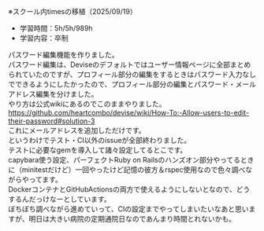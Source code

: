 ※スクール内timesの移植（2025/09/19）

- 学習時間：5h/5h/989h
- 学習内容：卒制

パスワード編集機能を作りました。  
パスワード編集は、Deviseのデフォルトではユーザー情報ページに全部まとめられていたのですが、プロフィール部分の編集をするときはパスワード入力なしでできるようにしたかったので、プロフィール部分の編集とパスワード・メールアドレス編集を分けました。  
やり方は公式wikiにあるのでこのままやりました。  
https://github.com/heartcombo/devise/wiki/How-To:-Allow-users-to-edit-their-password#solution-3  
これにメールアドレスを追加しただけです。  
というわけでテスト・CI以外のissueが全部終わりました。  
テストに必要なgemを導入して諸々設定してるとこです。  
capybara使う設定、パーフェクトRuby on Railsのハンズオン部分やってるときに（minitestだけど）一回やったけど記憶の彼方＆rspec使用なので色々調べながらやってます。  
DockerコンテナとGitHubActionsの両方で使えるようにしないとなので、どうするんだっけなーとしています。  
ぼちぼち調べながら進めていって、CIの設定までやってしまいたいなあと思いますが、明日は大きい病院の定期通院日なのであんまり時間とれないかも。  

